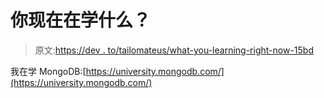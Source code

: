 # 你现在在学什么？

> 原文:[https://dev . to/tailomateus/what-you-learning-right-now-15bd](https://dev.to/tailomateus/what-are-you-learning-right-now-15bd)

我在学 MongoDB:[https://university.mongodb.com/](https://university.mongodb.com/)